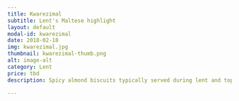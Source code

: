 ```yaml
---
title: Kwarezimal
subtitle: Lent's Maltese highlight
layout: default
modal-id: kwarezimal
date: 2018-02-18
img: kwarezimal.jpg
thumbnail: kwarezimal-thumb.png
alt: image-alt
category: Lent
price: tbd
description: Spicy almond biscuits typically served during lent and topped with honey and roasted nuts.

---
```

